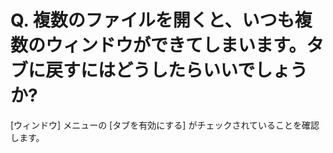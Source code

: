# Q. 複数のファイルを開くと、いつも複数のウィンドウができてしまいます。タブに戻すにはどうしたらいいでしょうか?

\[ウィンドウ\] メニューの \[タブを有効にする\] がチェックされていることを確認します。
